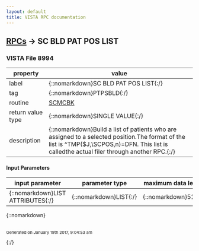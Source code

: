```yaml
---
layout: default
title: VISTA RPC documentation
---
```




## [RPCs](TableOfContent.md) &#8594; SC BLD PAT POS LIST 



### VISTA File 8994 


 property | value 
--- | --- 
 label | {::nomarkdown}SC BLD PAT POS LIST{:/}
 tag | {::nomarkdown}PTPSBLD{:/}
 routine | [SCMCBK](http://code.osehra.org/dox/Routine_SCMCBK_source.html)
 return value type | {::nomarkdown}SINGLE VALUE{:/}
 description | {::nomarkdown}Build a list of patients who are assigned to a selected position.The format of the list is ^TMP($J,\SCPOS\,n)=DFN.  This list is calledthe actual filer through another RPC.{:/}

#### Input Parameters

| input parameter | parameter type | maximum data length | required | description | 
| --- | --- | --- | --- | --- | 
| {::nomarkdown}LIST ATTRIBUTES{:/} | {::nomarkdown}LIST{:/} | {::nomarkdown}512{:/} | {::nomarkdown}true{:/} |  | 

{::nomarkdown} <br/><br/><p style="font-size: 11px">Generated on January 19th 2017, 9:04:53 am</p>{:/}